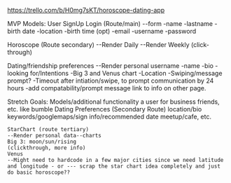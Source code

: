 https://trello.com/b/H0mg7sKT/horoscope-dating-app

MVP
Models:
User SignUp Login (Route/main)
    --form
        -name
        -lastname
        -birth date
        -location
        -birth time (opt)
        -email
        -username
        -password

Horoscope (Route secondary)
    --Render Daily
    --Render Weekly
    (click-through)


Dating/friendship preferences
    --Render personal username
        -name
        -bio
        -looking for/Intentions
        -Big 3 and Venus chart
        -Location
        -Swiping/message prompt?
        -Timeout after intiation/swipe, to prompt communication by 24 hours
        -add compatability/prompt message link to info on other page.

Stretch Goals: Models/additional functionality
    a user for business
    friends, etc. like bumble
    Dating Preferences (Secondary Route)
    location/bio keywords/googlemaps/sign info/recommended date meetup/cafe, etc.
    
    StarChart (route tertiary)
    --Render personal data--charts
    Big 3: moon/sun/rising
    (clickthrough, more info)
    Venus
    --Might need to hardcode in a few major cities since we need latitude and longitude - or --- scrap the star chart idea completely and just do basic horoscope??
